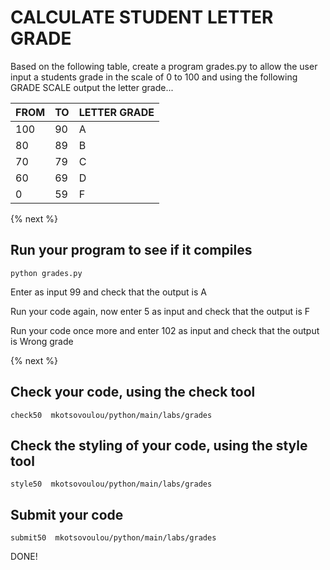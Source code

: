 # CALCULATE STUDENT LETTER GRADE

Based on the following table, create a program grades.py to allow the user
input a students grade in the scale of 0 to 100 and using the following GRADE SCALE output the letter grade...

FROM | TO | LETTER GRADE
------------ | ------------- | -------------
100 | 90 | A
80 | 89 | B
70 | 79 | C
60 | 69 | D
0 | 59 | F

 {% next %}
 
 
## Run your program to see if it compiles

```
python grades.py
```

Enter as input 99
and check that the output is A

Run your code again, now enter 5 as input and check that the output is F

Run your code once more and enter 102 as input and check that the output is Wrong grade

{% next %}
 
 ## Check your code, using the check tool
 
```
check50  mkotsovoulou/python/main/labs/grades
```

 ## Check the styling of your code, using the style tool
 
```
style50  mkotsovoulou/python/main/labs/grades
```

## Submit your code 

```
submit50  mkotsovoulou/python/main/labs/grades
```

DONE!
 
